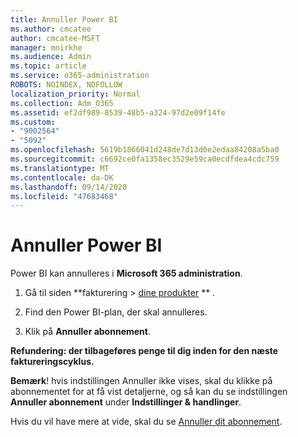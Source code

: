 ```yaml
---
title: Annuller Power BI
ms.author: cmcatee
author: cmcatee-MSFT
manager: mnirkhe
ms.audience: Admin
ms.topic: article
ms.service: o365-administration
ROBOTS: NOINDEX, NOFOLLOW
localization_priority: Normal
ms.collection: Adm_O365
ms.assetid: ef2df989-8539-48b5-a324-97d2e09f14fe
ms.custom:
- "9002564"
- "5092"
ms.openlocfilehash: 5619b1866041d248de7d13d0e2edaa84208a5ba0
ms.sourcegitcommit: c6692ce0fa1358ec3529e59ca0ecdfdea4cdc759
ms.translationtype: MT
ms.contentlocale: da-DK
ms.lasthandoff: 09/14/2020
ms.locfileid: "47683468"
---
```

# <a name="cancel-power-bi"></a>Annuller Power BI

Power BI kan annulleres i **Microsoft 365 administration**.  

1. Gå til siden **fakturering > [dine produkter](https://go.microsoft.com/fwlink/p/?linkid=842054) ** .

2. Find den Power BI-plan, der skal annulleres.

3. Klik på **Annuller abonnement**.

**Refundering: der tilbageføres penge til dig inden for den næste faktureringscyklus.**

**Bemærk**! hvis indstillingen Annuller ikke vises, skal du klikke på abonnementet for at få vist detaljerne, og så kan du se indstillingen **Annuller abonnement** under **Indstillinger & handlinger**.

Hvis du vil have mere at vide, skal du se [Annuller dit abonnement](https://docs.microsoft.com/microsoft-365/commerce/subscriptions/cancel-your-subscription).
